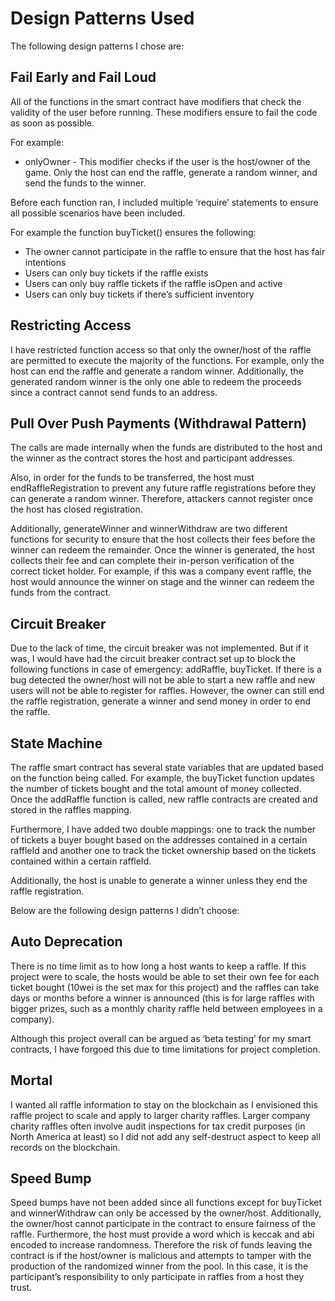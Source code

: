 # Design Patterns Used

The following design patterns I chose are:

## Fail Early and Fail Loud
All of the functions in the smart contract have modifiers that check the validity of the user before running. These modifiers ensure to fail the code as soon as possible.

For example:
* onlyOwner - This modifier checks if the user is the host/owner of the game. Only the host can end the raffle, generate a random winner, and send the funds to the winner.

Before each function ran, I included multiple ‘require’ statements to ensure all possible scenarios have been included.

For example the function buyTicket() ensures the following: 
* The owner cannot participate in the raffle to ensure that the host has fair intentions
* Users can only buy tickets if the raffle exists
* Users can only buy raffle tickets if the raffle isOpen and active
* Users can only buy tickets if there’s sufficient inventory
 
## Restricting Access
I have restricted function access so that only the owner/host of the raffle are permitted to execute the majority of the functions. For example, only the host can end the raffle and generate a random winner. Additionally, the generated random winner is the only one able to redeem the proceeds since a contract cannot send funds to an address. 

## Pull Over Push Payments (Withdrawal Pattern)
The calls are made internally when the funds are distributed to the host and the winner as the contract stores the host and participant addresses.

Also, in order for the funds to be transferred, the host must endRaffleRegistration to prevent any future raffle registrations before they can generate a random winner. Therefore, attackers cannot register once the host has closed registration. 

Additionally, generateWinner and winnerWithdraw are two different functions for security to ensure that the host collects their fees before the winner can redeem the remainder.  Once the winner is generated, the host collects their fee and can complete their in-person verification of the correct ticket holder. For example, if this was a company event raffle, the host would announce the winner on stage and the winner can redeem the funds from the contract.

## Circuit Breaker
Due to the lack of time, the circuit breaker was not implemented.
But if it was, I would have had the circuit breaker contract set up to block the following functions in case of emergency: addRaffle, buyTicket. If there is a bug detected the owner/host will not be able to start a new raffle and new users will not be able to register for raffles. However, the owner can still end the raffle registration, generate a winner and send money in order to end the raffle.

## State Machine
The raffle smart contract has several state variables that are updated based on the function being called. For example, the buyTicket function updates the number of tickets bought and the total amount of money collected. Once the addRaffle function is called, new raffle contracts are created and stored in the raffles mapping. 

Furthermore, I have added two double mappings: one to track the number of tickets a buyer bought based on the addresses contained in a certain raffleId and another one to track the ticket ownership based on the tickets contained within a certain raffleId. 

Additionally, the host is unable to generate a winner unless they end the raffle registration.



Below are the following design patterns I didn’t choose:

## Auto Deprecation
There is no time limit as to how long a host wants to keep a raffle. If this project were to scale, the hosts would be able to set their own fee for each ticket bought (10wei is the set max for this project) and the raffles can take days or months before a winner is announced (this is for large raffles with bigger prizes, such as a monthly charity raffle held between employees in a company).

Although this project overall can be argued as ‘beta testing’ for my smart contracts, I have forgoed this due to time limitations for project completion.

## Mortal
I wanted all raffle information to stay on the blockchain as I envisioned this raffle project to scale and apply to larger charity raffles. Larger company charity raffles often involve audit inspections for tax credit purposes (in North America at least) so I did not add any self-destruct aspect to keep all records on the blockchain.

## Speed Bump
Speed bumps have not been added since all functions except for buyTicket and winnerWithdraw can only be accessed by the owner/host. Additionally, the owner/host cannot participate in the contract to ensure fairness of the raffle. Furthermore, the host must provide a word which is keccak and abi encoded to increase randomness. Therefore the risk of funds leaving the contract is if the host/owner is malicious and attempts to tamper with the production of the randomized winner from the pool. In this case, it is the participant’s responsibility to only participate in raffles from a host they trust. 


